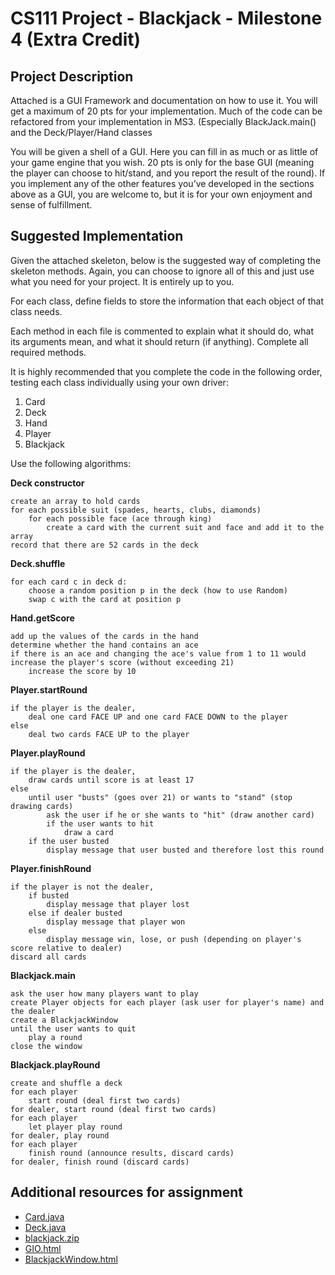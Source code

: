 # CS111 Project - Blackjack - Milestone 4 (Extra Credit)

## Project Description

Attached is a GUI Framework and documentation on how to use it. You will get a maximum of 20 pts for your implementation. Much of the code can be refactored from your implementation in MS3. (Especially BlackJack.main() and the Deck/Player/Hand classes
 

You will be given a shell of a GUI. Here you can fill in as much or as little of your game engine that you wish. 20 pts is only for the base GUI (meaning the player can choose to hit/stand, and you report the result of the round). If you implement any of the other features you’ve developed in the sections above as a GUI, you are welcome to, but it is for your own enjoyment and sense of fulfillment.

## Suggested Implementation

Given the attached skeleton, below is the suggested way of completing the skeleton methods. Again, you can choose to ignore all of this and just use what you need for your project. It is entirely up to you.

For each class, define fields to store the information that each object of that class needs.

Each method in each file is commented to explain what it should do, what its arguments mean, and what it should return (if anything). Complete all required methods.

It is highly recommended that you complete the code in the following order, testing each class individually using your own driver:

1. Card
2. Deck
3. Hand
4. Player
5. Blackjack

Use the following algorithms:

**Deck constructor**

```
create an array to hold cards
for each possible suit (spades, hearts, clubs, diamonds)
	for each possible face (ace through king)
		create a card with the current suit and face and add it to the array
record that there are 52 cards in the deck
```

**Deck.shuffle**
```
for each card c in deck d:
	choose a random position p in the deck (how to use Random)
	swap c with the card at position p
```

**Hand.getScore**

```
add up the values of the cards in the hand
determine whether the hand contains an ace
if there is an ace and changing the ace's value from 1 to 11 would increase the player's score (without exceeding 21)
	increase the score by 10
```

**Player.startRound**
```
if the player is the dealer,
	deal one card FACE UP and one card FACE DOWN to the player
else
	deal two cards FACE UP to the player
```

**Player.playRound**
```
if the player is the dealer,
	draw cards until score is at least 17
else
	until user "busts" (goes over 21) or wants to "stand" (stop drawing cards)
		ask the user if he or she wants to "hit" (draw another card)
		if the user wants to hit
			draw a card
	if the user busted
		display message that user busted and therefore lost this round
```

**Player.finishRound**
```
if the player is not the dealer,
	if busted
		display message that player lost
	else if dealer busted
		display message that player won
	else
		display message win, lose, or push (depending on player's score relative to dealer)
discard all cards
```

**Blackjack.main**
```
ask the user how many players want to play
create Player objects for each player (ask user for player's name) and the dealer
create a BlackjackWindow
until the user wants to quit
	play a round
close the window
```

**Blackjack.playRound**

```
create and shuffle a deck
for each player
	start round (deal first two cards)
for dealer, start round (deal first two cards)
for each player
	let player play round
for dealer, play round
for each player
	finish round (announce results, discard cards)
for dealer, finish round (discard cards)
```

## Additional resources for assignment

* [Card.java](Card.java)
* [Deck.java](Deck.java)
* [blackjack.zip](blackjack.zip)
* [GIO.html](GIO.html)
* [BlackjackWindow.html](BlackjackWindow.html)
